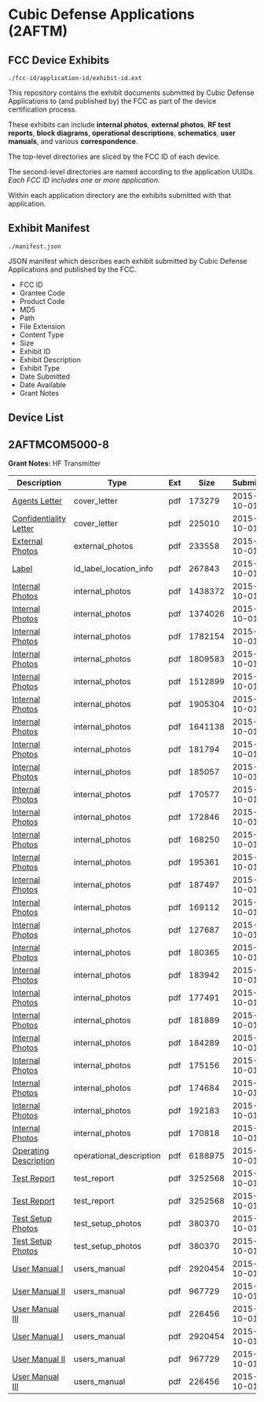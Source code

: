 # Cubic Defense Applications (2AFTM)
## FCC Device Exhibits

```
./fcc-id/application-id/exhibit-id.ext
```

This repository contains the exhibit documents submitted by Cubic Defense Applications to (and published by) the FCC as part of the device certification process.

These exhibits can include **internal photos**, **external photos**, **RF test reports**, **block diagrams**, **operational descriptions**, **schematics**, **user manuals**, and various **correspondence**.

The top-level directories are sliced by the FCC ID of each device.

The second-level directories are named according to the application UUIDs. *Each FCC ID includes one or more application.*

Within each application directory are the exhibits submitted with that application. 

## Exhibit Manifest

```
./manifest.json
```

JSON manifest which describes each exhibit submitted by Cubic Defense Applications and published by the FCC.

- FCC ID
- Grantee Code
- Product Code
- MD5
- Path
- File Extension
- Content Type
- Size
- Exhibit ID
- Exhibit Description
- Exhibit Type
- Date Submitted
- Date Available
- Grant Notes

## Device List
## 2AFTMCOM5000-8
**Grant Notes:** HF Transmitter

| Description | Type | Ext | Size | Submitted | Available |
| ----------- | ---- | --- | ---- | --------- | --------- |
| [Agents Letter](2AFTMCOM5000-8/b54826a8a8656f683dc3a3069e0bf526/2770464.pdf) | cover_letter | pdf | 173279 | 2015-10-01 | 2015-10-01 |
| [Confidentiality Letter	](2AFTMCOM5000-8/b54826a8a8656f683dc3a3069e0bf526/2770465.pdf) | cover_letter | pdf | 225010 | 2015-10-01 | 2015-10-01 |
| [External Photos](2AFTMCOM5000-8/b54826a8a8656f683dc3a3069e0bf526/2770454.pdf) | external_photos | pdf | 233558 | 2015-10-01 | 2015-10-01 |
| [Label](2AFTMCOM5000-8/b54826a8a8656f683dc3a3069e0bf526/2770453.pdf) | id_label_location_info | pdf | 267843 | 2015-10-01 | 2015-10-01 |
| [Internal Photos](2AFTMCOM5000-8/b54826a8a8656f683dc3a3069e0bf526/2770494.pdf) | internal_photos | pdf | 1438372 | 2015-10-01 | 2015-10-01 |
| [Internal Photos](2AFTMCOM5000-8/b54826a8a8656f683dc3a3069e0bf526/2770495.pdf) | internal_photos | pdf | 1374026 | 2015-10-01 | 2015-10-01 |
| [Internal Photos](2AFTMCOM5000-8/b54826a8a8656f683dc3a3069e0bf526/2770496.pdf) | internal_photos | pdf | 1782154 | 2015-10-01 | 2015-10-01 |
| [Internal Photos](2AFTMCOM5000-8/b54826a8a8656f683dc3a3069e0bf526/2770497.pdf) | internal_photos | pdf | 1809583 | 2015-10-01 | 2015-10-01 |
| [Internal Photos](2AFTMCOM5000-8/b54826a8a8656f683dc3a3069e0bf526/2770498.pdf) | internal_photos | pdf | 1512899 | 2015-10-01 | 2015-10-01 |
| [Internal Photos](2AFTMCOM5000-8/b54826a8a8656f683dc3a3069e0bf526/2770499.pdf) | internal_photos | pdf | 1905304 | 2015-10-01 | 2015-10-01 |
| [Internal Photos](2AFTMCOM5000-8/b54826a8a8656f683dc3a3069e0bf526/2770500.pdf) | internal_photos | pdf | 1641138 | 2015-10-01 | 2015-10-01 |
| [Internal Photos](2AFTMCOM5000-8/b54826a8a8656f683dc3a3069e0bf526/2770501.pdf) | internal_photos | pdf | 181794 | 2015-10-01 | 2015-10-01 |
| [Internal Photos](2AFTMCOM5000-8/b54826a8a8656f683dc3a3069e0bf526/2770502.pdf) | internal_photos | pdf | 185057 | 2015-10-01 | 2015-10-01 |
| [Internal Photos](2AFTMCOM5000-8/b54826a8a8656f683dc3a3069e0bf526/2770503.pdf) | internal_photos | pdf | 170577 | 2015-10-01 | 2015-10-01 |
| [Internal Photos](2AFTMCOM5000-8/b54826a8a8656f683dc3a3069e0bf526/2770504.pdf) | internal_photos | pdf | 172846 | 2015-10-01 | 2015-10-01 |
| [Internal Photos](2AFTMCOM5000-8/b54826a8a8656f683dc3a3069e0bf526/2770505.pdf) | internal_photos | pdf | 168250 | 2015-10-01 | 2015-10-01 |
| [Internal Photos](2AFTMCOM5000-8/b54826a8a8656f683dc3a3069e0bf526/2770506.pdf) | internal_photos | pdf | 195361 | 2015-10-01 | 2015-10-01 |
| [Internal Photos](2AFTMCOM5000-8/b54826a8a8656f683dc3a3069e0bf526/2770507.pdf) | internal_photos | pdf | 187497 | 2015-10-01 | 2015-10-01 |
| [Internal Photos](2AFTMCOM5000-8/b54826a8a8656f683dc3a3069e0bf526/2770508.pdf) | internal_photos | pdf | 169112 | 2015-10-01 | 2015-10-01 |
| [Internal Photos](2AFTMCOM5000-8/b54826a8a8656f683dc3a3069e0bf526/2770509.pdf) | internal_photos | pdf | 127687 | 2015-10-01 | 2015-10-01 |
| [Internal Photos](2AFTMCOM5000-8/b54826a8a8656f683dc3a3069e0bf526/2770510.pdf) | internal_photos | pdf | 180365 | 2015-10-01 | 2015-10-01 |
| [Internal Photos](2AFTMCOM5000-8/b54826a8a8656f683dc3a3069e0bf526/2770511.pdf) | internal_photos | pdf | 183942 | 2015-10-01 | 2015-10-01 |
| [Internal Photos](2AFTMCOM5000-8/b54826a8a8656f683dc3a3069e0bf526/2770512.pdf) | internal_photos | pdf | 177491 | 2015-10-01 | 2015-10-01 |
| [Internal Photos](2AFTMCOM5000-8/b54826a8a8656f683dc3a3069e0bf526/2770513.pdf) | internal_photos | pdf | 181889 | 2015-10-01 | 2015-10-01 |
| [Internal Photos](2AFTMCOM5000-8/b54826a8a8656f683dc3a3069e0bf526/2770514.pdf) | internal_photos | pdf | 184289 | 2015-10-01 | 2015-10-01 |
| [Internal Photos](2AFTMCOM5000-8/b54826a8a8656f683dc3a3069e0bf526/2770515.pdf) | internal_photos | pdf | 175156 | 2015-10-01 | 2015-10-01 |
| [Internal Photos](2AFTMCOM5000-8/b54826a8a8656f683dc3a3069e0bf526/2770516.pdf) | internal_photos | pdf | 174684 | 2015-10-01 | 2015-10-01 |
| [Internal Photos](2AFTMCOM5000-8/b54826a8a8656f683dc3a3069e0bf526/2770517.pdf) | internal_photos | pdf | 192183 | 2015-10-01 | 2015-10-01 |
| [Internal Photos](2AFTMCOM5000-8/b54826a8a8656f683dc3a3069e0bf526/2770518.pdf) | internal_photos | pdf | 170818 | 2015-10-01 | 2015-10-01 |
| [Operating Description](2AFTMCOM5000-8/b54826a8a8656f683dc3a3069e0bf526/2770463.pdf) | operational_description | pdf | 6188975 | 2015-10-01 | 2015-10-01 |
| [Test Report](2AFTMCOM5000-8/b54826a8a8656f683dc3a3069e0bf526/2770457.pdf) | test_report | pdf | 3252568 | 2015-10-01 | 2015-10-01 |
| [Test Report](2AFTMCOM5000-8/b54826a8a8656f683dc3a3069e0bf526/2770457.pdf) | test_report | pdf | 3252568 | 2015-10-01 | 2015-10-01 |
| [Test Setup Photos](2AFTMCOM5000-8/b54826a8a8656f683dc3a3069e0bf526/2770458.pdf) | test_setup_photos | pdf | 380370 | 2015-10-01 | 2015-10-01 |
| [Test Setup Photos](2AFTMCOM5000-8/b54826a8a8656f683dc3a3069e0bf526/2770458.pdf) | test_setup_photos | pdf | 380370 | 2015-10-01 | 2015-10-01 |
| [User Manual I](2AFTMCOM5000-8/b54826a8a8656f683dc3a3069e0bf526/2770459.pdf) | users_manual | pdf | 2920454 | 2015-10-01 | 2015-10-01 |
| [User Manual II](2AFTMCOM5000-8/b54826a8a8656f683dc3a3069e0bf526/2770460.pdf) | users_manual | pdf | 967729 | 2015-10-01 | 2015-10-01 |
| [User Manual III](2AFTMCOM5000-8/b54826a8a8656f683dc3a3069e0bf526/2770461.pdf) | users_manual | pdf | 226456 | 2015-10-01 | 2015-10-01 |
| [User Manual I](2AFTMCOM5000-8/b54826a8a8656f683dc3a3069e0bf526/2770459.pdf) | users_manual | pdf | 2920454 | 2015-10-01 | 2015-10-01 |
| [User Manual II](2AFTMCOM5000-8/b54826a8a8656f683dc3a3069e0bf526/2770460.pdf) | users_manual | pdf | 967729 | 2015-10-01 | 2015-10-01 |
| [User Manual III](2AFTMCOM5000-8/b54826a8a8656f683dc3a3069e0bf526/2770461.pdf) | users_manual | pdf | 226456 | 2015-10-01 | 2015-10-01 |

